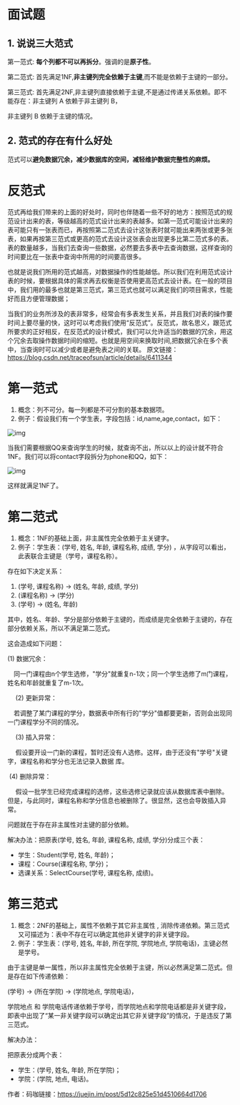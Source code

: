 # 面试题

## 1. 说说三大范式

第一范式: **每个列都不可以再拆分**。强调的是**原子性**。

第二范式: 首先满足1NF,**非主键列完全依赖于主键**,而不能是依赖于主键的一部分。

第三范式: 首先满足2NF,非主键列直接依赖于主键,不是通过传递关系依赖。即不能存在：非主键列 A 依赖于非主键列 B，

非主键列 B 依赖于主键的情况。

## 2. 范式的存在有什么好处

范式可以**避免数据冗余，减少数据库的空间，减轻维护数据完整性的麻烦。**

# 反范式

范式再给我们带来的上面的好处时，同时也伴随着一些不好的地方：按照范式的规范设计出来的表，等级越高的范式设计出来的表越多。如第一范式可能设计出来的表可能只有一张表而已，再按照第二范式去设计这张表时就可能出来两张或更多张表，如果再按第三范式或更高的范式去设计这张表会出现更多比第二范式多的表。表的数量越多，当我们去查询一些数据，必然要去多表中去查询数据，这样查询的时间要比在一张表中查询中所用的时间要高很多。

也就是说我们所用的范式越高，对数据操作的性能越低。所以我们在利用范式设计表的时候，要根据具体的需求再去权衡是否使用更高范式去设计表。在一般的项目中，我们用的最多也就是第三范式，第三范式也就可以满足我们的项目需求，性能好而且方便管理数据；

当我们的业务所涉及的表非常多，经常会有多表发生关系，并且我们对表的操作要时间上要尽量的快，这时可以考虑我们使用“反范式”。反范式，故名思义，跟范式所要求的正好相反，在反范式的设计模式，我们可以允许适当的数据的冗余，用这个冗余去取操作数据时间的缩短。也就是用空间来换取时间,把数据冗余在多个表中，当查询时可以减少或者是避免表之间的关联。
原文链接：https://blog.csdn.net/traceofsun/article/details/6411344

# **第一范式**

1. 概念：列不可分。每一列都是不可分割的基本数据项。
2. 例子：假设我们有一个学生表，字段包括：id,name,age,contact，如下：

![img](https://user-gold-cdn.xitu.io/2019/6/26/16b915dc56615eec?imageView2/0/w/1280/h/960/format/webp/ignore-error/1)

当我们需要根据QQ来查询学生的时候，就查询不出，所以以上的设计就不符合1NF。我们可以将contact字段拆分为phone和QQ，如下：

![img](https://user-gold-cdn.xitu.io/2019/6/26/16b915dcf2c8008f?imageView2/0/w/1280/h/960/format/webp/ignore-error/1)

这样就满足1NF了。

# **第二范式**   

1. 概念：1NF的基础上面，非主属性完全依赖于主关键字。
2. 例子：学生表：(学号, 姓名, 年龄, 课程名称, 成绩, 学分) ，从字段可以看出，此表联合主键是（学号，课程名称）。

存在如下决定关系：

1. (学号, 课程名称) → (姓名, 年龄, 成绩, 学分)
2. (课程名称) → (学分)
3. (学号) → (姓名, 年龄)

其中，姓名、年龄、学分是部分依赖于主键的，而成绩是完全依赖于主键的，存在部分依赖关系，所以不满足第二范式。

这会造成如下问题：

(1) 数据冗余：

 同一门课程由n个学生选修，"学分"就重复n-1次；同一个学生选修了m门课程，姓名和年龄就重复了m-1次。

  (2) 更新异常：

 若调整了某门课程的学分，数据表中所有行的"学分"值都要更新，否则会出现同一门课程学分不同的情况。

  (3) 插入异常：

   假设要开设一门新的课程，暂时还没有人选修。这样，由于还没有"学号"关键字，课程名称和学分也无法记录入数据 库。

​     (4) 删除异常：

  假设一批学生已经完成课程的选修，这些选修记录就应该从数据库表中删除。但是，与此同时，课程名称和学分信息也被删除了。很显然，这也会导致插入异常。

问题就在于存在非主属性对主键的部分依赖。

解决办法：把原表(学号, 姓名, 年龄, 课程名称, 成绩, 学分)分成三个表：

- 学生：Student(学号, 姓名, 年龄)；
- 课程：Course(课程名称, 学分)；
- 选课关系：SelectCourse(学号, 课程名称, 成绩)。

# **第三范式**

1. 概念：2NF的基础上，属性不依赖于其它非主属性 , 消除传递依赖。第三范式又可描述为：表中不存在可以确定其他非关键字的非关键字段。
2. 例子：学生表：(学号, 姓名, 年龄, 所在学院, 学院地点, 学院电话)，主键必然是学号。

由于主键是单一属性，所以非主属性完全依赖于主键，所以必然满足第二范式。但是存在如下传递依赖：

(学号) → (所在学院) → (学院地点, 学院电话)，

学院地点 和 学院电话传递依赖于学号，而学院地点和学院电话都是非关键字段，即表中出现了“某一非关键字段可以确定出其它非关键字段”的情况，于是违反了第三范式。          

解决办法：

把原表分成两个表：

- 学生：(学号, 姓名, 年龄, 所在学院)；
- 学院：(学院, 地点, 电话)。


作者：码咖链接：https://juejin.im/post/5d12c825e51d4510664d1706